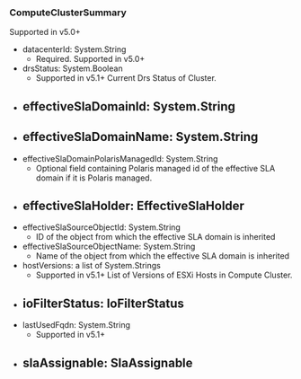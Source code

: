 ### ComputeClusterSummary
Supported in v5.0+

- datacenterId: System.String
  - Required. Supported in v5.0+
- drsStatus: System.Boolean
  - Supported in v5.1+
  Current Drs Status of Cluster.
- effectiveSlaDomainId: System.String
  - 
- effectiveSlaDomainName: System.String
  - 
- effectiveSlaDomainPolarisManagedId: System.String
  - Optional field containing Polaris managed id of the effective SLA domain if it is Polaris managed.
- effectiveSlaHolder: EffectiveSlaHolder
  - 
- effectiveSlaSourceObjectId: System.String
  - ID of the object from which the effective SLA domain is inherited
- effectiveSlaSourceObjectName: System.String
  - Name of the object from which the effective SLA domain is inherited
- hostVersions: a list of System.Strings
  - Supported in v5.1+
  List of Versions of ESXi Hosts in Compute Cluster.
- ioFilterStatus: IoFilterStatus
  - 
- lastUsedFqdn: System.String
  - Supported in v5.1+
- slaAssignable: SlaAssignable
  - 
